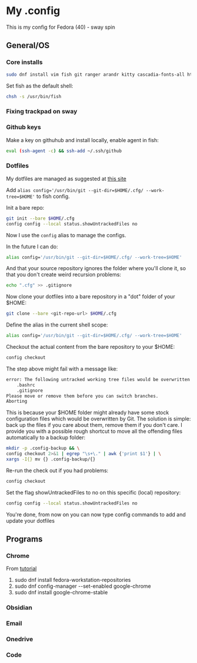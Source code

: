 # My .config

This is my config for Fedora (40) - sway spin

## General/OS

### Core installs

```sh
sudo dnf install vim fish git ranger arandr kitty cascadia-fonts-all htop
```

Set fish as the default shell:

```sh
chsh -s /usr/bin/fish
```

### Fixing trackpad on sway

### Github keys

Make a key on githuhub and install locally, enable agent in fish:

```sh
eval (ssh-agent -c) && ssh-add ~/.ssh/github
```

### Dotfiles

My dotfiles are managed as suggested at [this site](https://www.atlassian.com/git/tutorials/dotfiles)

Add `alias config='/usr/bin/git --git-dir=$HOME/.cfg/ --work-tree=$HOME'` to fish config.

Init a bare repo:

```sh
git init --bare $HOME/.cfg
config config --local status.showUntrackedFiles no
```
Now I use the `config` alias to manage the configs.

In the future I can do:

```sh
alias config='/usr/bin/git --git-dir=$HOME/.cfg/ --work-tree=$HOME'
```
And that your source repository ignores the folder where you'll clone it, so that you don't create weird recursion problems:
```sh
echo ".cfg" >> .gitignore
```
Now clone your dotfiles into a bare repository in a "dot" folder of your $HOME:
```sh
git clone --bare <git-repo-url> $HOME/.cfg
```
Define the alias in the current shell scope:
```sh
alias config='/usr/bin/git --git-dir=$HOME/.cfg/ --work-tree=$HOME'
```
Checkout the actual content from the bare repository to your $HOME:
```sh
config checkout
```
The step above might fail with a message like:
```sh
error: The following untracked working tree files would be overwritten by checkout:
    .bashrc
    .gitignore
Please move or remove them before you can switch branches.
Aborting
```
This is because your $HOME folder might already have some stock configuration files which would be overwritten by Git. The solution is simple: back up the files if you care about them, remove them if you don't care. I provide you with a possible rough shortcut to move all the offending files automatically to a backup folder:

```sh
mkdir -p .config-backup && \
config checkout 2>&1 | egrep "\s+\." | awk {'print $1'} | \
xargs -I{} mv {} .config-backup/{}
```
Re-run the check out if you had problems:
```sh
config checkout
```
Set the flag showUntrackedFiles to no on this specific (local) repository:
```sh
config config --local status.showUntrackedFiles no
```
You're done, from now on you can now type config commands to add and update your dotfiles

## Programs

### Chrome

From [tutorial](https://docs.fedoraproject.org/en-US/quick-docs/installing-chromium-or-google-chrome-browsers/)

1. sudo dnf install fedora-workstation-repositories
2. sudo dnf config-manager --set-enabled google-chrome
3. sudo dnf install google-chrome-stable


### Obsidian
### Email
### Onedrive
### Code
